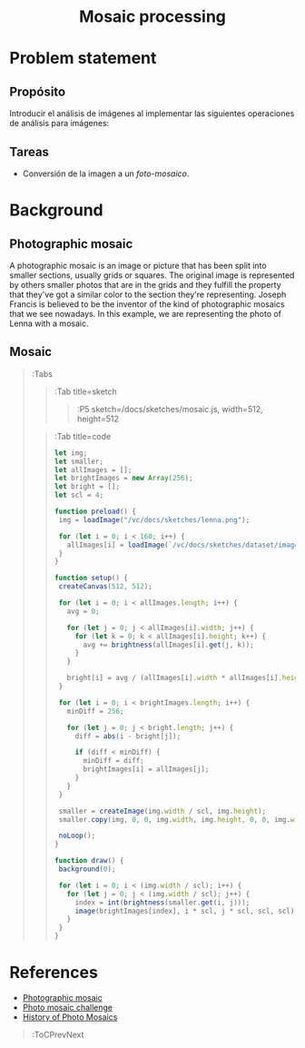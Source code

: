 <h1 align="center">Mosaic processing</h1>

# Problem statement

## Propósito

Introducir el análisis de imágenes al implementar las siguientes operaciones de análisis para imágenes:

## Tareas

* Conversión de la imagen a un _foto-mosaico_.

# Background

## Photographic mosaic

A photographic mosaic is an image or picture that has been split into smaller sections, usually grids or squares. The original image is represented by others smaller photos that are in the grids and they fulfill the property that they've got a similar color to the section they're representing. Joseph Francis is believed to be the inventor of the kind of photographic mosaics that we see nowadays. In this example, we are representing the photo of Lenna with a mosaic.

## Mosaic

> :Tabs
> > :Tab title=sketch
> >
> > > :P5 sketch=/docs/sketches/mosaic.js, width=512, height=512 
> 
> > :Tab title=code
> > 
> > ```js | mosaic.js
> >let img;
> >let smaller;
> >let allImages = [];
> >let brightImages = new Array(256);
> >let bright = [];
> >let scl = 4;
> >
> >function preload() {
> >  img = loadImage("/vc/docs/sketches/lenna.png");
> >
> >  for (let i = 0; i < 160; i++) {
> >    allImages[i] = loadImage(`/vc/docs/sketches/dataset/image${i}.jpg`);
> >  }
> >}
> >
> >function setup() {
> >  createCanvas(512, 512);
> >
> >  for (let i = 0; i < allImages.length; i++) {
> >    avg = 0;
> >
> >    for (let j = 0; j < allImages[i].width; j++) {
> >      for (let k = 0; k < allImages[i].height; k++) {
> >        avg += brightness(allImages[i].get(j, k));
> >      }
> >    }
> >
> >    bright[i] = avg / (allImages[i].width * allImages[i].height);
> >  }
> >
> >  for (let i = 0; i < brightImages.length; i++) {
> >    minDiff = 256;
> >
> >    for (let j = 0; j < bright.length; j++) {
> >      diff = abs(i - bright[j]);
> >
> >      if (diff < minDiff) {
> >        minDiff = diff;
> >        brightImages[i] = allImages[j];
> >      }
> >    }
> >  }
> >
> >  smaller = createImage(img.width / scl, img.height);
> >  smaller.copy(img, 0, 0, img.width, img.height, 0, 0, img.width / scl, img.height / scl);
> >
> >  noLoop();
> >}
> >
> >function draw() {
> >  background(0);
> >
> >  for (let i = 0; i < (img.width / scl); i++) {
> >    for (let j = 0; j < (img.width / scl); j++) {
> >      index = int(brightness(smaller.get(i, j)));
> >      image(brightImages[index], i * scl, j * scl, scl, scl);
> >    }
> >  }
> >}
> > ```

# References

+ [Photographic mosaic](https://en.wikipedia.org/wiki/Photographic_mosaic)
+ [Photo mosaic challenge](https://www.youtube.com/watch?v=nnlAH1zDBDE)
+ [History of Photo Mosaics](https://digitalartform.com/2017/01/05/history-of-photo-mosaics/)

> :ToCPrevNext